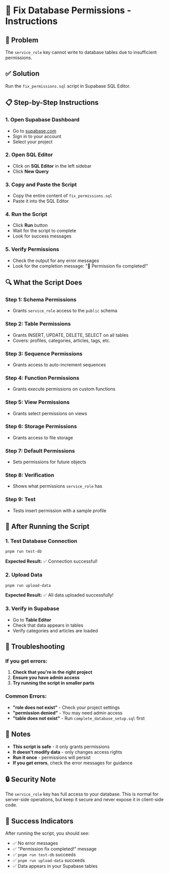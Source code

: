 # 🔐 Fix Database Permissions - Instructions

## 🚨 Problem
The `service_role` key cannot write to database tables due to insufficient permissions.

## ✅ Solution
Run the `fix_permissions.sql` script in Supabase SQL Editor.

## 📋 Step-by-Step Instructions

### 1. Open Supabase Dashboard
- Go to [supabase.com](https://supabase.com)
- Sign in to your account
- Select your project

### 2. Open SQL Editor
- Click on **SQL Editor** in the left sidebar
- Click **New Query**

### 3. Copy and Paste the Script
- Copy the entire content of `fix_permissions.sql`
- Paste it into the SQL Editor

### 4. Run the Script
- Click **Run** button
- Wait for the script to complete
- Look for success messages

### 5. Verify Permissions
- Check the output for any error messages
- Look for the completion message: "🎉 Permission fix completed!"

## 🔍 What the Script Does

### Step 1: Schema Permissions
- Grants `service_role` access to the `public` schema

### Step 2: Table Permissions
- Grants INSERT, UPDATE, DELETE, SELECT on all tables
- Covers: profiles, categories, articles, tags, etc.

### Step 3: Sequence Permissions
- Grants access to auto-increment sequences

### Step 4: Function Permissions
- Grants execute permissions on custom functions

### Step 5: View Permissions
- Grants select permissions on views

### Step 6: Storage Permissions
- Grants access to file storage

### Step 7: Default Permissions
- Sets permissions for future objects

### Step 8: Verification
- Shows what permissions `service_role` has

### Step 9: Test
- Tests insert permission with a sample profile

## 🚀 After Running the Script

### 1. Test Database Connection
```bash
pnpm run test-db
```
**Expected Result:** ✅ Connection successful!

### 2. Upload Data
```bash
pnpm run upload-data
```
**Expected Result:** ✅ All data uploaded successfully!

### 3. Verify in Supabase
- Go to **Table Editor**
- Check that data appears in tables
- Verify categories and articles are loaded

## 🚨 Troubleshooting

### If you get errors:
1. **Check that you're in the right project**
2. **Ensure you have admin access**
3. **Try running the script in smaller parts**

### Common Errors:
- **"role does not exist"** - Check your project settings
- **"permission denied"** - You may need admin access
- **"table does not exist"** - Run `complete_database_setup.sql` first

## 📝 Notes

- **This script is safe** - it only grants permissions
- **It doesn't modify data** - only changes access rights
- **Run it once** - permissions will persist
- **If you get errors**, check the error messages for guidance

## 🔒 Security Note

The `service_role` key has full access to your database. This is normal for server-side operations, but keep it secure and never expose it in client-side code.

## 🎯 Success Indicators

After running the script, you should see:
- ✅ No error messages
- ✅ "Permission fix completed!" message
- ✅ `pnpm run test-db` succeeds
- ✅ `pnpm run upload-data` succeeds
- ✅ Data appears in your Supabase tables
